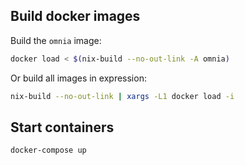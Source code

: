 ## Build docker images

Build the `omnia` image:

```sh
docker load < $(nix-build --no-out-link -A omnia)
```

Or build all images in expression:

```sh
nix-build --no-out-link | xargs -L1 docker load -i
```

## Start containers

```sh
docker-compose up
```

